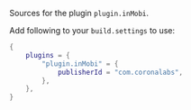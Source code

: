 Sources for the plugin `plugin.inMobi`.

Add following to your `build.settings` to use:
```lua
{
    plugins = {
        "plugin.inMobi" = {
            publisherId = "com.coronalabs",
        },
    },
}
```
